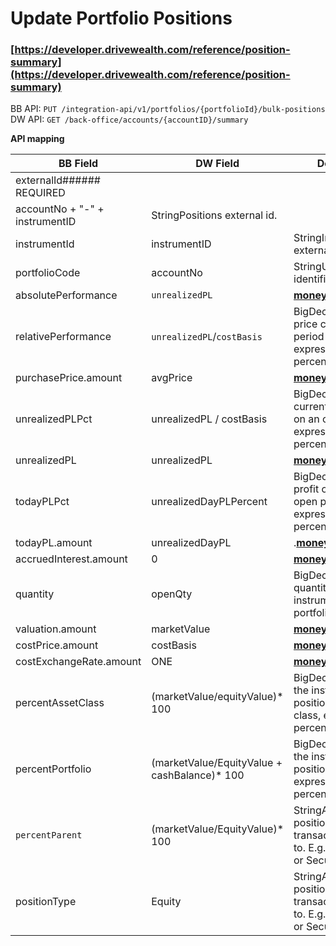 # Update Portfolio Positions

###  [https://developer.drivewealth.com/reference/position-summary](https://developer.drivewealth.com/reference/position-summary)

BB API: `PUT /integration-api/v1/portfolios/{portfolioId}/bulk-positions`
DW API: `GET /back-office/accounts/{accountID}/summary`



**API mapping**



| **BB Field**               | **DW Field**                                 | **Description**                                                                                                          |
| -------------------------- | -------------------------------------------- | ------------------------------------------------------------------------------------------------------------------------ |
| externalId###### REQUIRED
 | accountNo + "-" + instrumentID               | StringPositions external id.                                                                                             |
| instrumentId               | instrumentID                                 | StringInstrument external id.                                                                                            |
| portfolioCode              | accountNo                                    | StringUnique portfolio identificator.                                                                                    |
| absolutePerformance        | `unrealizedPL`                               | [**money**](https://backbase.io/developers/apis/specs/portfolio/portfolio-integration-inbound-api/1.0.14/models/money/)  |
| relativePerformance        | `unrealizedPL`/`costBasis`                   | BigDecimalRelative price change over a period of time, expressed as a percentage.                                        |
| purchasePrice.amount       | avgPrice                                     | [**money**](https://backbase.io/developers/apis/specs/portfolio/portfolio-integration-inbound-api/1.0.14/models/money/)  |
| unrealizedPLPct            | unrealizedPL / costBasis                     | BigDecimalUnrealized current profit or loss on an open position, expressed as a percentage                               |
| unrealizedPL               | unrealizedPL                                 | [**money**](https://backbase.io/developers/apis/specs/portfolio/portfolio-integration-inbound-api/1.0.14/models/money/)  |
| todayPLPct                 | unrealizedDayPLPercent                       | BigDecimalToday profit or loss on an open position, expressed as a percentage.                                           |
| todayPL.amount             | unrealizedDayPL                              | .[**money**](https://backbase.io/developers/apis/specs/portfolio/portfolio-integration-inbound-api/1.0.14/models/money/) |
| accruedInterest.amount     | 0                                            | [**money**](https://backbase.io/developers/apis/specs/portfolio/portfolio-integration-inbound-api/1.0.14/models/money/)  |
| quantity                   | openQty                                      | BigDecimalPosition quantity; amount of instrument units in a portfolio                                                   |
| valuation.amount           | marketValue                                  | [**money**](https://backbase.io/developers/apis/specs/portfolio/portfolio-integration-inbound-api/1.0.14/models/money/)  |
| costPrice.amount           | costBasis                                    | [**money**](https://backbase.io/developers/apis/specs/portfolio/portfolio-integration-inbound-api/1.0.14/models/money/)  |
| costExchangeRate.amount    | ONE                                          | [**money**](https://backbase.io/developers/apis/specs/portfolio/portfolio-integration-inbound-api/1.0.14/models/money/)  |
| percentAssetClass          | (marketValue/equityValue)* 100               | BigDecimalShare of the instrument position in an asset class, expressed as a percentage.                                 |
| percentPortfolio           | (marketValue/EquityValue + cashBalance)* 100 | BigDecimalShare of the instrument position in a portfolio, expressed as a percentage.                                    |
| `percentParent`            | (marketValue/EquityValue)* 100               | StringA type of the position the given transaction belongs to. E.g. Cash position or Security.                           |
| positionType               | Equity                                       | StringA type of the position the given transaction belongs to. E.g. Cash position or Security.                           |
